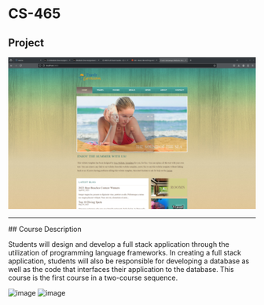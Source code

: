 # CS-465
## Project
![image](https://github.com/joshuawozny/CS-465/blob/main/Screenshot%20from%202023-12-30%2015-42-42.png)
<hr>
## Course Description

Students will design and develop a full stack application through the utilization of programming language frameworks. In creating a full stack application, students will also be responsible for developing a database as well as the code that interfaces their application to the database. This course is the first course in a two-course sequence.

![image](https://github.com/joshuawozny/CS-465/assets/108596884/4e744520-8a89-43e6-a3a1-2d6f4a5af0d1)
![image](https://github.com/joshuawozny/CS-465/assets/108596884/bc192f4a-31b7-4a6a-87c3-6c3bd9e1b3d9)


